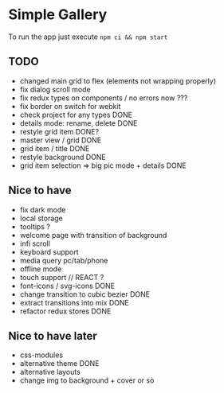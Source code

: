 # Simple Gallery

To run the app just execute `npm ci && npm start`

## TODO

- changed main grid to flex (elements not wrapping properly)
- fix dialog scroll mode
- fix redux types on components / no errors now ???
- fix border on switch for webkit
- check project for any types DONE
- details mode: rename, delete DONE
- restyle grid item DONE?
- master view / grid DONE
- grid item / title DONE
- restyle background DONE
- grid item selection => big pic mode + details DONE

## Nice to have

- fix dark mode
- local storage
- tooltips ?
- welcome page with transition of background
- infi scroll
- keyboard support
- media query pc/tab/phone
- offline mode
- touch support // REACT ?
- font-icons / svg-icons DONE
- change transition to cubic bezier DONE
- extract transitions into mix DONE
- refactor redux stores DONE

## Nice to have later

- css-modules
- alternative theme DONE
- alternative layouts
- change img to background + cover or so
